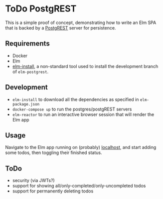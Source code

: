 # ToDo PostgREST

This is a simple proof of concept, demonstrating how to write an Elm SPA that is backed by a [PostgREST](http://postgrest.org/) server for persistence.

## Requirements

 * Docker
 * Elm
 * [elm-install](https://github.com/gdotdesign/elm-github-install), a non-standard tool used to install the development branch of `elm-postgrest`.

## Development

 * `elm-install`
   to download all the dependencies as specified in `elm-package.json`
 * `docker-compose up`
   to run the postgres/postgREST servers
 * `elm-reactor`
   to run an interactive browser session that will render the Elm app

## Usage

Navigate to the Elm app running on (probably) [localhost](http://localhost:8000/Todo.elm), and start adding some todos, then toggling their finished status.

## ToDo

 * security (via JWTs?)
 * support for showing all/only-completed/only-uncompleted todos
 * support for permanently deleting todos
